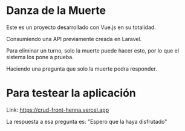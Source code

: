 # Danza de la Muerte

Este es un proyecto desarrollado con Vue.js en su totalidad.

Consumiendo una API previamente creada en Laravel.

Para eliminar un turno, solo la muerte puede hacer esto, por lo que el sistema los pone a prueba.

Haciendo una pregunta que solo la muerte podra responder.

# Para testear la aplicación

Link: https://crud-front-henna.vercel.app

La respuesta a esa pregunta es: "Espero que la haya disfrutado"

